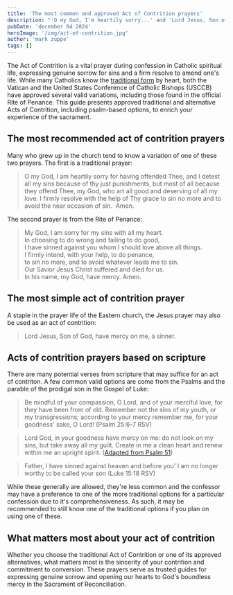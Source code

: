 ```yaml
---
title: 'The most common and approved Act of Contrition prayers'
description: "'O my God, I'm heartily sorry...' and 'Lord Jesus, Son of God, have mercy on me a sinner' are the most traditional but not the only options for an act of contrition."
pubDate: 'december 04 2024'
heroImage: '/img/act-of-contrition.jpg'
author: 'mark zuppe'
tags: []
---
```

The Act of Contrition is a vital prayer during confession in Catholic spiritual life, expressing genuine sorrow for sins and a firm resolve to amend one's life. While many Catholics know the [traditional form](https://www.usccb.org/prayers/act-contrition) by heart, both the Vatican and the United States Conference of Catholic Bishops (USCCB) have approved several valid variations, including those found in the official Rite of Penance. This guide presents approved traditional and alternative Acts of Contrition, including psalm-based options, to enrich your experience of the sacrament.

## The most recommended act of contrition prayers
Many who grew up in the church tend to know a variation of one of these two prayers. The first is a traditional prayer:

> O my God, I am heartily sorry for having offended Thee, 
and I detest all my sins because of thy just punishments, 
but most of all because they offend Thee, my God, 
who art all good and deserving of all my love. 
I firmly resolve with the help of Thy grace to sin no more and to avoid the near occasion of sin. 
Amen.

The second prayer is from the Rite of Penance:

> My God, I am sorry for my sins with all my heart.  
In choosing to do wrong and failing to do good,  
I have sinned against you whom I should love above all things.  
I firmly intend, with your help, to do penance,  
to sin no more, and to avoid whatever leads me to sin.  
Our Savior Jesus Christ suffered and died for us.  
In his name, my God, have mercy.
Amen.

## The most simple act of contrition prayer
A staple in the prayer life of the Eastern church, the Jesus prayer may also be used as an act of contrition:

>Lord Jesus, Son of God, have mercy on me, a sinner.

## Acts of contrition prayers based on scripture
There are many potential verses from scripture that may suffice for an act of contriton. A few common valid options are come from the Psalms and the parable of the prodigal son in the Gospel of Luke:

> Be mindful of your compassion, O Lord, and of your merciful love, for they have been from of old. Remember not the sins of my youth, or my transgressions; according to your mercy remember me, for your goodness' sake, O Lord! (Psalm 25:6-7  RSV)

> Lord God, in your goodness have mercy on me: do not look on my sins, but take away all my guilt. Create in me a clean heart and renew within me an upright spirit. ([Adapted from Psalm 51](https://www.vaticannews.va/en/prayers/act-of-contrition.html))

> Father, I have sinned against heaven and before you' I am no longer worthy to be called your son (Luke 15:18 RSV)

While these generally are allowed, they're less common and the confessor may have a preference to one of the more traditional options for a particular confession due to it's comprehensiveness. As such, it may be recommended to still know one of the traditional options if you plan on using one of these.

## What matters most about your act of contrition
Whether you choose the traditional Act of Contrition or one of its approved alternatives, what matters most is the sincerity of your contrition and commitment to conversion. These prayers serve as trusted guides for expressing genuine sorrow and opening our hearts to God's boundless mercy in the Sacrament of Reconciliation.